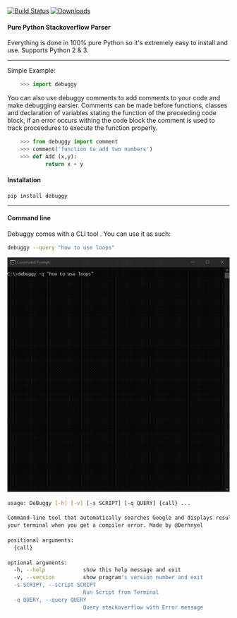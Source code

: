 [![Build Status](https://travis-ci.org/--?branch=master)](https://travis-ci.org/--) [![Downloads](https://pepy.tech/badge/--/month)](https://pepy.tech/project/--)


#### Pure Python Stackoverflow Parser

Everything is done in 100% pure Python so it's extremely easy to install and use. Supports Python 2 & 3.
<hr>

Simple Example:

```python
    >>> import debuggy
```

You can also use debuggy comments to add comments to your code and make debugging earsier. Comments can be made before functions, classes and declaration of variables stating the function of the preceeding code block, if an error occurs withing the code block the comment is used to track proceedures to execute the function properly.

```python
    >>> from debuggy import comment 
    >>> comment('function to add two numbers')
    >>> def Add (x,y):
            return x + y    

```
 #### Installation 

    pip install debuggy
    
<hr>

#### Command line
Debuggy comes with a CLI tool . You can use it as such:

```bash
debuggy --query "how to use loops"
```
![Demo](https://github.com/derhnyel/deBuggy/blob/main/assets/debuggy_query.gif)

```bash
usage: DeBuggy [-h] [-v] [-s SCRIPT] [-q QUERY] {call} ...

Command-line tool that automatically searches Google and displays results in
your terminal when you get a compiler error. Made by @Derhnyel

positional arguments:
  {call}

optional arguments:
  -h, --help            show this help message and exit
  -v, --version         show program's version number and exit
  -s SCRIPT, --script SCRIPT
                        Run Script from Terminal
  -q QUERY, --query QUERY
                        Query stackoverflow with Error message
```